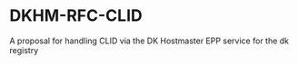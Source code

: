 # DKHM-RFC-CLID

A proposal for handling CLID via the DK Hostmaster EPP service for the dk registry
